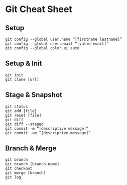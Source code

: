 # Git Cheat Sheet

## Setup
```
git config --global user.name “[firstname lastname]”
git config --global user.email “[valid-email]"
git config --global color.ui auto
```
## Setup & Init
```
git init
git clone [url]
```
## Stage & Snapshot
```
git status
git add [file]
git reset [file]
git diff
git diff --staged
git commit -m “[descriptive message]”
git commit -am “[descriptive message]”
```
## Branch & Merge
```
git branch
git branch [branch-name]
git checkout
git merge [branch]
git log
```
